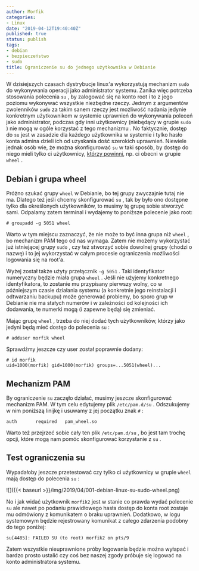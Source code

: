 ```yaml
---
author: Morfik
categories:
- Linux
date: "2019-04-12T19:40:40Z"
published: true
status: publish
tags:
- debian
- bezpieczeństwo
- sudo
title: Ograniczenie su do jednego użytkownika w Debianie
---
```


W dzisiejszych czasach dystrybucje linux'a wykorzystują mechanizm `sudo` do wykonywania operacji
jako administrator systemu. Zanika więc potrzeba stosowania polecenia `su` , by zalogować się na
konto root i to z jego poziomu wykonywać wszystkie niezbędne rzeczy. Jednym z argumentów
zwolenników `sudo` za takim sanem rzeczy jest możliwość nadania jedynie konkretnym użytkownikom w
systemie uprawnień do wykonywania poleceń jako administrator, podczas gdy inni użytkownicy
(niebędący w grupie `sudo` ) nie mogą w ogóle korzystać z tego mechanizmu . No faktycznie, dostęp
do `su` jest w zasadzie dla każdego użytkownika w systemie i tylko hasło konta admina dzieli ich od
uzyskania dość szerokich uprawnień. Niewiele jednak osób wie, że można skonfigurować `su` w taki
sposób, by dostęp do niego mieli tylko ci
użytkownicy, [którzy powinni](https://wiki.debian.org/WHEEL/PAM), np. ci obecni w grupie `wheel` .

<!--more-->
## Debian i grupa wheel

Próżno szukać grupy `wheel` w Debianie, bo tej grupy zwyczajnie tutaj nie ma. Dlatego też jeśli
chcemy skonfigurować `su` , tak by było ono dostępne tylko dla określonych użytkowników, to musimy
tę grupę sobie stworzyć sami. Odpalamy zatem terminal i wydajemy to poniższe polecenie jako root:

    # groupadd -g 5051 wheel

Warto w tym miejscu zaznaczyć, że nie może to być inna grupa niż `wheel` , bo mechanizm PAM tego od
nas wymaga. Zatem nie możemy wykorzystać już istniejącej grupy `sudo` , czy też stworzyć sobie
dowolnej grupy (chodzi o nazwę) i to jej wykorzystać w całym procesie ograniczenia możliwości
logowania się na root'a.

Wyżej został także użyty przełącznik `-g 5051` . Taki identyfikator numeryczny będzie miała grupa
`wheel` . Jeśli nie użyjemy konkretnego identyfikatora, to zostanie mu przypisany pierwszy wolny,
co w późniejszym czasie działania systemu (a konkretnie jego reinstalacji i odtwarzaniu backupu)
może generować problemy, bo sporo grup w Debianie nie ma stałych numerów i w zależności od
kolejności ich dodawania, te numerki mogą (i zapewne będą) się zmieniać.

Mając grupę `wheel` , trzeba do niej dodać tych użytkowników, którzy jako jedyni będą mieć dostęp
do polecenia `su` :

    # adduser morfik wheel

Sprawdźmy jeszcze czy user został poprawnie dodany:

    # id morfik
    uid=1000(morfik) gid=1000(morfik) groups=...5051(wheel)...

## Mechanizm PAM

By ograniczenie `su` zaczęło działać, musimy jeszcze skonfigurować mechanizm PAM. W tym celu
edytujemy plik `/etc/pam.d/su` . Odszukujemy w nim poniższą linijkę i usuwamy z jej początku znak
`#` :

    auth       required   pam_wheel.so

Warto też przejrzeć sobie cały ten plik `/etc/pam.d/su` , bo jest tam trochę opcji, które mogą nam
pomóc skonfigurować korzystanie z `su` .

## Test ograniczenia su

Wypadałoby jeszcze przetestować czy tylko ci użytkownicy w grupie `wheel` mają dostęp do polecenia
`su` :

![]({{< baseurl >}}/img/2019/04/001-debian-linux-su-sudo-wheel.png)

No i jak widać użytkownik `morfik2` jest w stanie co prawda wydać polecenie `su` ale nawet po
podaniu prawidłowego hasła dostęp do konta root zostaje mu odmówiony z komunikatem o braku
uprawnień. Dodatkowo, w logu systemowym będzie rejestrowany komunikat z całego zdarzenia podobny do
tego poniżej:

    su[4485]: FAILED SU (to root) morfik2 on pts/9

Zatem wszystkie nieuprawnione próby logowania będzie można wyłapać i bardzo prosto ustalić czy coś
bez naszej zgody próbuje się logować na konto administratora systemu.
